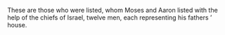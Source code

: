 These are those who were listed, whom Moses and Aaron listed with the help of the chiefs of Israel, twelve men, each representing his fathers ’ house.
